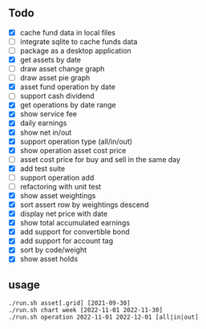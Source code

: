 ## Todo
- [X] cache fund data in local files
- [ ] integrate sqlite to cache funds data
- [ ] package as a desktop application
- [X] get assets by date
- [ ] draw asset change graph
- [ ] draw asset pie graph
- [X] asset fund operation by date
- [ ] support cash dividend
- [X] get operations by date range
- [X] show service fee
- [X] daily earnings
- [X] show net in/out
- [X] support operation type (all/in/out)
- [X] show operation asset cost price
- [ ] asset cost price for buy and sell in the same day
- [X] add test suite
- [ ] support operation add
- [ ] refactoring with unit test
- [X] show asset weightings
- [X] sort assert row by weightings descend
- [X] display net price with date
- [X] show total accumulated earnings
- [X] add support for convertible bond
- [X] add support for account tag
- [X] sort by code/weight 
- [X] show asset holds

## usage
```
./run.sh asset[.grid] [2021-09-30]
./run.sh chart week [2022-11-01 2022-11-30]
./run.sh operation 2022-11-01 2022-12-01 [all|in|out]
```
